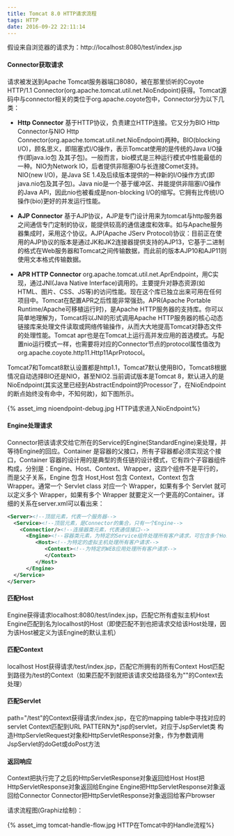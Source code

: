```yaml
---
title: Tomcat 8.0 HTTP请求流程
tags: HTTP
date: 2016-09-22 22:11:14
---
```



假设来自浏览器的请求为：http://localhost:8080/test/index.jsp

#### Connector获取请求

请求被发送到Apache Tomcat服务器端口8080，被在那里侦听的Coyote HTTP/1.1 Connector(org.apache.tomcat.util.net.NioEndpoint)获得。Tomcat源码中与connector相关的类位于org.apache.coyote包中，Connector分为以下几类：

* **Http Connector** 基于HTTP协议，负责建立HTTP连接。它又分为BIO Http Connector与NIO Http Connector(org.apache.tomcat.util.net.NioEndpoint)两种。BIO(blocking I/O)，顾名思义，即阻塞式I/O操作，表示Tomcat使用的是传统的Java I/O操作(即java.io包 及其子包)。一般而言，bio模式是三种运行模式中性能最低的一种。NIO为Network IO，后者提供非阻塞IO与长连接Comet支持。NIO(new I/O)，是Java SE 1.4及后续版本提供的一种新的I/O操作方式(即java.nio包及其子包)。Java nio是一个基于缓冲区、并能提供非阻塞I/O操作的Java API，因此nio也被看成是non-blocking I/O的缩写。它拥有比传统I/O操作(bio)更好的并发运行性能。

<!-- more -->

* **AJP Connector**	基于AJP协议，AJP是专门设计用来为tomcat与http服务器之间通信专门定制的协议，能提供较高的通信速度和效率。如与Apache服务器集成时，采用这个协议。AJP(Apache JServ Protocol)协议：目前正在使用的AJP协议的版本是通过JK和JK2连接器提供支持的AJP13，它基于二进制的格式在Web服务器和Tomcat之间传输数据，而此前的版本AJP10和AJP11则使用文本格式传输数据。

* **APR HTTP Connector** org.apache.tomcat.util.net.AprEndpoint，用C实现，通过JNI(Java Native Interface)调用的。主要提升对静态资源(如HTML、图片、CSS、JS等)的访问性能。现在这个库已独立出来可用在任何项目中。Tomcat在配置APR之后性能非常强劲。APR(Apache Portable Runtime/Apache可移植运行时)，是Apache HTTP服务器的支持库。你可以简单地理解为，Tomcat将以JNI的形式调用Apache HTTP服务器的核心动态链接库来处理文件读取或网络传输操作，从而大大地提高Tomcat对静态文件的处理性能。Tomcat apr也是在Tomcat上运行高并发应用的首选模式。与配置nio运行模式一样，也需要将对应的Connector节点的protocol属性值改为org.apache.coyote.http11.Http11AprProtocol。

Tomcat7和Tomcat8默认设置都是http1.1，Tomcat7默认使用BIO，Tomcat8根据情况自动选择BIO还是NIO，甚至NIO2.当前调试版本是Tomcat 8，默认进入的是NioEndpoint(其实这里已经到AbstractEndpoint的Processor了，在NioEndpoint的断点始终没有命中，不知何故)，如下图所示。

{% asset_img nioendpoint-debug.jpg HTTP请求进入NioEndpoint%}

#### Engine处理请求

Connector把该请求交给它所在的Service的Engine(StandardEngine)来处理，并等待Engine的回应。Container 是容器的父接口，所有子容器都必须实现这个接口，Container 容器的设计用的是典型的责任链的设计模式，它有四个子容器组件构成，分别是：Engine、Host、Context、Wrapper，这四个组件不是平行的，而是父子关系，Engine 包含 Host,Host 包含 Context，Context 包含 Wrapper。通常一个 Servlet class 对应一个 Wrapper，如果有多个 Servlet 就可以定义多个 Wrapper，如果有多个 Wrapper 就要定义一个更高的Container。详细的关系在server.xml可以看出来：

```XML
<Server><!--顶层元素，代表一个服务器-->
  <Service><!--顶层元素，是Connector的集合，只有一个Engine-->
    <Connectior/><!--连接器类元素，代表通信接口-->
      <Engine><!--容器类元素，为特定的Service组件处理所有客户请求，可包含多个Host-->
         <Host><!--为特定的虚拟主机处理所有客户请求-->
            <Context><!--为特定的WEB应用处理所有客户请求-->
            </Context>
         </Host>
      </Engine>
  </Service>
</Server>
```


#### 匹配Host

Engine获得请求localhost:8080/test/index.jsp，匹配它所有虚拟主机Host
Engine匹配到名为localhost的Host（即使匹配不到也把请求交给该Host处理，因为该Host被定义为该Engine的默认主机）

#### 匹配Context

localhost Host获得请求/test/index.jsp，匹配它所拥有的所有Context
Host匹配到路径为/test的Context（如果匹配不到就把该请求交给路径名为""的Context去处理）

#### 匹配Servlet

path="/test"的Context获得请求/index.jsp，在它的mapping table中寻找对应的servlet
Context匹配到URL PATTERN为*.jsp的servlet，对应于JspServlet类
构造HttpServletRequest对象和HttpServletResponse对象，作为参数调用JspServlet的doGet或doPost方法

#### 返回响应

Context把执行完了之后的HttpServletResponse对象返回给Host
Host把HttpServletResponse对象返回给Engine
Engine把HttpServletResponse对象返回给Connector
Connector把HttpServletResponse对象返回给客户browser


请求流程图(Graphiz绘制)：

{% asset_img tomcat-handle-flow.jpg HTTP在Tomcat中的Handle流程%}